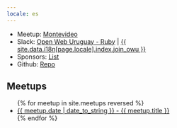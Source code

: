 ```yaml
---
locale: es
---
```


<ul>
  <li>Meetup: <a href="https://www.meetup.com/ruby-montevideo/" target="_blank">Montevideo</a></li>
  <li>
    Slack: <a href="https://owu.slack.com/archives/C52L2AK8W" target="_blank">Open Web Uruguay - Ruby</a> |
    <a href="https://owu.uy">{{ site.data.i18n[page.locale].index.join_owu }}</a>
  </li>

  <li>Sponsors: <a href="/sponsors">List</a></li>
  <li>Github: <a href="https://github.com/rubyuy/ruby.uy" target="_blank">Repo</a></li>
</ul>

## Meetups

<ul>
{% for meetup in site.meetups reversed %}
    <li><a href="{{ meetup.url }}"> {{ meetup.date | date_to_string }} - {{ meetup.title }} </a></li>
{% endfor %}
</ul>
